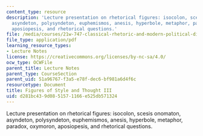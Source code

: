 ```yaml
---
content_type: resource
description: 'Lecture presentation on rhetorical figures: isocolon, scesis onomaton,
  asyndeton, polysyndeton, euphemismos, anesis, hyperbole, metaphor, paradox, oxymoron,
  aposiopesis, and rhetorical questions.'
file: /media/courses/21w-747-classical-rhetoric-and-modern-political-discourse-fall-2009/d281bc439d0851571166e525db571324_MIT21W_747_01F09_lec08.pdf
file_type: application/pdf
learning_resource_types:
- Lecture Notes
license: https://creativecommons.org/licenses/by-nc-sa/4.0/
ocw_type: OCWFile
parent_title: Lecture Notes
parent_type: CourseSection
parent_uid: 51a96767-f3a5-e78f-dec6-bf981a6d4f6c
resourcetype: Document
title: Figures of Style and Thought III
uid: d281bc43-9d08-5157-1166-e525db571324
---
```

Lecture presentation on rhetorical figures: isocolon, scesis onomaton, asyndeton, polysyndeton, euphemismos, anesis, hyperbole, metaphor, paradox, oxymoron, aposiopesis, and rhetorical questions.
